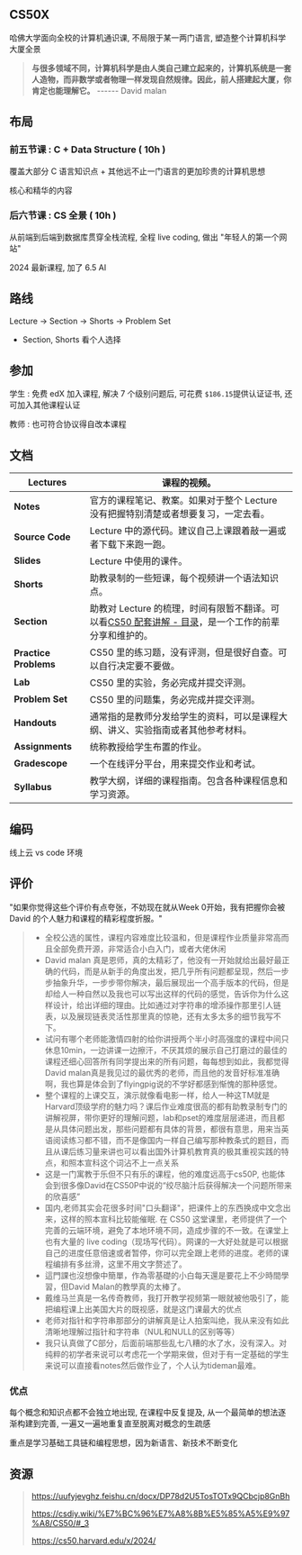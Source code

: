 ## CS50X

哈佛大学面向全校的计算机通识课, 不局限于某一两门语言, 塑造整个计算机科学大厦全景

> **与很多领域不同，计算机科学是由人类自己建立起来的，计算机系统是一套人造物，而非数学或者物理一样发现自然规律。因此，前人搭建起大厦，你肯定也能理解它。** ------ David malan

## 布局

### 前五节课 : C + Data Structure ( 10h )

覆盖大部分 C 语言知识点 + 其他远不止一门语言的更加珍贵的计算机思想

核心和精华的内容

### 后六节课 : CS 全景 ( 10h )

从前端到后端到数据库贯穿全栈流程, 全程 live coding, 做出 "年轻人的第一个网站"

2024 最新课程, 加了 6.5 AI

## 路线

Lecture -> Section -> Shorts -> Problem Set
- Section, Shorts 看个人选择

## 参加

学生 : 免费 edX 加入课程, 解决 7 个级别问题后, 可花费 `$186.15`提供认证证书, 还可加入其他课程认证

教师 : 也可符合协议得自改本课程

## 文档

| **Lectures**          | 课程的视频。                                                 |
| --------------------- | ------------------------------------------------------------ |
| **Notes**             | 官方的课程笔记、教案。如果对于整个 Lecture 没有把握特别清楚或者想要复习，一定去看。 |
| **Source Code**       | Lecture 中的源代码。建议自己上课跟着敲一遍或者下载下来跑一跑。 |
| **Slides**            | Lecture 中使用的课件。                                       |
| **Shorts**            | 助教录制的一些短课，每个视频讲一个语法知识点。               |
| **Section**           | 助教对 Lecture 的梳理，时间有限暂不翻译。可以看[CS50 配套讲解 - 目录](https://uufyjevghz.feishu.cn/docx/ESvadWWRLocQXlxAFcHcQ6FZnBe)，是一个工作的前辈分享和维护的。 |
| **Practice Problems** | CS50 里的练习题，没有评测，但是很好自查。可以自行决定要不要做。 |
| **Lab**               | CS50 里的实验，务必完成并提交评测。                          |
| **Problem Set**       | CS50 里的问题集，务必完成并提交评测。                        |
| **Handouts**          | 通常指的是教师分发给学生的资料，可以是课程大纲、讲义、实验指南或者其他参考材料。 |
| **Assignments**       | 统称教授给学生布置的作业。                                   |
| **Gradescope**        | 一个在线评分平台，用来提交作业和考试。                       |
| **Syllabus**          | 教学大纲，详细的课程指南。包含各种课程信息和学习资源。       |

## 编码

线上云 vs code 环境



## 评价

"如果你觉得这些个评价有点夸张，不妨现在就从Week 0开始，我有把握你会被 David 的个人魅力和课程的精彩程度折服。"

> - 全校公选的属性，课程内容难度比较温和，但是课程作业质量非常高而且全部免费开源，非常适合小白入门，或者大佬休闲
> - David malan 真是恩师，真的太精彩了，他没有一开始就给出最好最正确的代码，而是从新手的角度出发，把几乎所有问题都呈现，然后一步步抽象升华，一步步带你解决，最后展现出一个高手版本的代码，但是却给人一种自然以及我也可以写出这样的代码的感觉，告诉你为什么这样设计，给出详细的理由。比如通过对字符串的增添操作那里引人链表，以及展现链表灵活性那里真的惊艳，还有太多太多的细节我写不下。
> - 试问有哪个老师能激情四射的给你讲授两个半小时高强度的课程中间只休息10min，一边讲课一边擦汗，不厌其烦的展示自己打磨过的最佳的课程还细心回答所有同学提出来的所有问题，每每想到如此，我都觉得David malan真是我见过的最优秀的老师，而且他的发音好标准准确啊，我也算是体会到了flyingpig说的不学好都感到惭愧的那种感觉。
> - 整个课程的上课交互，演示就像看电影一样，给人一种这TM就是Harvard顶级学府的魅力吗？课后作业难度很高的都有助教录制专门的讲解视屏，带你更好的理解问题，lab和pset的难度层层递进，而且都是从具体问题出发，那些问题都有具体的背景，都很有意思，用来当英语阅读练习都不错，而不是像国内一样自己编写那种教条式的题目，而且从课后练习量来讲也可以看出国外计算机教育真的极其重视实践的特点，和照本宣科这个词沾不上一点关系
> - 这是一门寓教于乐但不只有乐的课程，他的难度远高于cs50P, 也能体会到很多像David在CS50P中说的“绞尽脑汁后获得解决一个问题所带来的欣喜感”
> - 国内,老师其实会花很多时间"口头翻译"，把课件上的东西换成中文念出来，这样的照本宣科比较能催眠. 在 CS50 这堂课里，老师提供了一个完善的云端环境，避免了本地环境不同，造成步骤的不一致。在课堂上也有大量的 live coding（现场写代码）。网课的一大好处就是可以根据自己的进度任意倍速或者暂停，你可以完全跟上老师的进度。老师的课程编排有多丝滑，这里不用文字赘述了。
> - 這門課也沒想像中簡單，作為零基礎的小白每天還是要花上不少時間學習，但David Malan的教學真的太棒了。
> - 戴维马兰真是一名传奇教师，我打开教学视频第一眼就被他吸引了，能把编程课上出美国大片的既视感，就是这门课最大的优点
> - 老师对指针和字符串那部分的讲解真是让人拍案叫绝，我从来没有如此清晰地理解过指针和字符串（NUL和NULL的区别等等）
> - 我只认真做了C部分，后面前端那些乱七八糟的水了水，没有深入。对纯粹的初学者来说可以考虑花一个学期来做，但对于有一定基础的学生来说可以直接看notes然后做作业了，个人认为tideman最难。

### 优点

每个概念和知识点都不会独立地出现, 在课程中反复提及, 从一个最简单的想法逐渐构建到完善, 一遍又一遍地重复直至脱离对概念的生疏感

重点是学习基础工具链和编程思想，因为新语言、新技术不断变化

## 资源

> https://uufyjevghz.feishu.cn/docx/DP78d2U5TosTOTx9QCbcjp8GnBh
>
> https://csdiy.wiki/%E7%BC%96%E7%A8%8B%E5%85%A5%E9%97%A8/CS50/#_3
>
> https://cs50.harvard.edu/x/2024/
